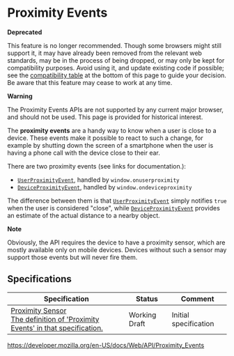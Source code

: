 Proximity Events
================

**Deprecated**

This feature is no longer recommended. Though some browsers might still support it, it may have already been removed from the relevant web standards, may be in the process of being dropped, or may only be kept for compatibility purposes. Avoid using it, and update existing code if possible; see the [compatibility table](#browser_compatibility) at the bottom of this page to guide your decision. Be aware that this feature may cease to work at any time.

**Warning**

The Proximity Events APIs are not supported by any current major browser, and should not be used. This page is provided for historical interest.

The **proximity events** are a handy way to know when a user is close to a device. These events make it possible to react to such a change, for example by shutting down the screen of a smartphone when the user is having a phone call with the device close to their ear.

There are two proximity events (see links for documentation.):

-   [`UserProximityEvent`](userproximityevent), handled by `window.onuserproximity`
-   [`DeviceProximityEvent`](deviceproximityevent), handled by `window.ondeviceproximity`

The difference between them is that [`UserProximityEvent`](userproximityevent) simply notifies `true` when the user is considered "close", while [`DeviceProximityEvent`](deviceproximityevent) provides an estimate of the actual distance to a nearby object.

**Note**

Obviously, the API requires the device to have a proximity sensor, which are mostly available only on mobile devices. Devices without such a sensor may support those events but will never fire them.

Specifications
--------------

<table><thead><tr class="header"><th>Specification</th><th>Status</th><th>Comment</th></tr></thead><tbody><tr class="odd"><td><a href="https://w3c.github.io/proximity/">Proximity Sensor<br />
<span class="small">The definition of 'Proximity Events' in that specification.</span></a></td><td><span class="spec-wd">Working Draft</span></td><td>Initial specification</td></tr></tbody></table>

<a href="https://developer.mozilla.org/en-US/docs/Web/API/Proximity_Events" class="_attribution-link">https://developer.mozilla.org/en-US/docs/Web/API/Proximity_Events</a>
